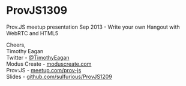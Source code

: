 ProvJS1309
==========

Prov.JS meetup presentation Sep 2013 - Write your own Hangout with WebRTC and HTML5

Cheers,<br>
Timothy Eagan <br>
Twitter - <a href="https://twitter.com/TimothyEagan">@TimothyEagan</a><br>
Modus Create - <a href="moduscreate.com">moduscreate.com</a><br>
Prov:JS - <a href="http://www.meetup.com/Prov-JS/">meetup.com/prov-js</a><br>
Slides - <a href="https://github.com/sulfurious/ProvJS1209">github.com/sulfurious/ProvJS1209</a>